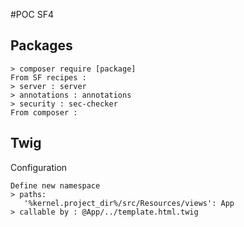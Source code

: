 #POC SF4

## Packages

```
> composer require [package]
From SF recipes : 
> server : server
> annotations : annotations
> security : sec-checker
From composer : 
```

## Twig
Configuration
```
Define new namespace 
> paths:
   '%kernel.project_dir%/src/Resources/views': App
> callable by : @App/../template.html.twig
```

